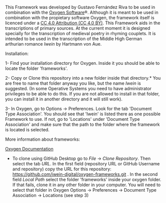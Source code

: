 This Framework was developed by Gustavo Fernández Riva to be used in combination with the [Oxygen Software](https://www.oxygenxml.com/)®. Although it is meant to be used in combination with the propietary software Oxygen, the framework itself is licenced under a [CC 4.0 Attribution (CC 4.0 BY)](https://creativecommons.org/licenses/by/4.0/). This Framework aids in the transcriptions of primary sources. At the current moment it is designed specially for the transcription of medieval poetry in rhyming couplets. It is intended to be used in the transcription of the Middle High German arthurian romance *Iwein* by Hartmann von Aue.

Installation:

1- Find your installation directory for Oxygen. Inside it you should be able to locate the folder 'frameworks'. 

2- Copy or Clone this repository into a new folder inside that directory.* 
You are free to name that folder anyway you like, but the name *Iwein* is suggested. (In some Operative Systems you need to have administrator privileges to be able to do this. If you are not allowed to install in that folder, you can install it in another directory and it will still work).

3- In Oxygen, go to Options -> Preferences. Look for the tab 'Document Type Association'. You should see that 'Iwein' is listed there as one possible Framework to use. If not, go to 'Locations' under 'Document Type Association' and make sure that the path to the folder where the framework is located is selected.


More information about frameworks:

[Oxygen Documentation](https://www.oxygenxml.com/doc/versions/20.1/ug-editor/topics/authoring_customization.html)


* To clone using GitHub Desktop go to *File* -> *Clone Repository*. Then select the tab *URL*. In the first field (repository URL or GitHub Username and repository) copy the URL for this repository: https://github.com/iwein-digital/oxygen-frameworks.git . In the second field *Local Path* select the folder 'frameworks' inside your oxygen folder. If that fails, clone it in any other folder in your computer. You will need to select that folder in Oxygen Options -> Preferences -> Document Type Association -> Locations (see step 3)

